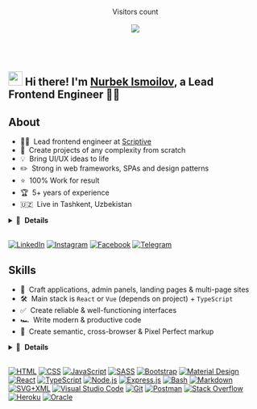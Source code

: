 <p align="center" dir="auto"> 
  Visitors count

  <br />
  <br />

  <a target="_blank" rel="noopener noreferrer nofollow" href="https://profile-counter.glitch.me/nuronbeck/count.svg">
    <img
      src="https://profile-counter.glitch.me/nuronbeck/count.svg" data-canonical-src="https://profile-counter.glitch.me/nuronbeck/count.svg"
      style="max-width: 100%;"
    />
  </a>
</p>

<br />
<br />

<h2 align="left">
  <img src="https://media.giphy.com/media/hvRJCLFzcasrR4ia7z/giphy.gif" width="28"> Hi there! I'm <a target="_blank" rel="noopener noreferrer nofollow" href="https://www.linkedin.com/in/noreck77">Nurbek Ismoilov</a>, a Lead Frontend Engineer 👨‍💻
</h2>

## About

- 👨‍🏫 &nbsp;Lead frontend engineer at [Scriptive](https://www.scriptive.com.au/)
- 🚀 &nbsp;Create projects of any complexity from scratch
- 💡 &nbsp;Bring UI/UX ideas to life
- ✏️ &nbsp;Strong in web frameworks, SPAs and design patterns
- ⭐ &nbsp;100% Work for result
- 🏆 &nbsp;5+ years of experience
- 🇺🇿 &nbsp;Live in Tashkent, Uzbekistan

<details>
  <summary>🔽 &nbsp;<strong>Details</strong></summary>

- 👔 &nbsp;Organized & standalone
- 🤓 &nbsp;Love to code
- 🌱 &nbsp;Constantly learning
- 📐 &nbsp;Prone to perfectionism
- 🎓 &nbsp;Have higher education
- 🏃‍♂️ &nbsp;Sports lover
- ⛰ &nbsp;Traveler
- 👫 &nbsp;Happy husband
- ☕️ &nbsp;Coffee lover

</details>&nbsp;

[<img src="https://img.shields.io/badge/-LinkedIn-0a66c2?logo=linkedin&logoColor=white" alt="LinkedIn" />][linkedin]
[<img src="https://img.shields.io/badge/-Instagram-df7f57?logo=instagram&logoColor=white" alt="Instagram" />][instagram]
[<img src="https://img.shields.io/badge/-YouTube-f70000?logo=facebook&logoColor=white" alt="Facebook" />][facebook]
[<img src="https://img.shields.io/badge/-YouTube-f70000?logo=telegram&logoColor=white" alt="Telegram" />][telegram]

## Skills

- 👾 &nbsp;Craft applications, admin panels, landing pages & multi-page sites
- 🛠 &nbsp;Main stack is `React` or `Vue` (depends on project) + `TypeScript`
- ✅ &nbsp;Create reliable & well-functioning interfaces
- 🏎 &nbsp;Write modern & productive code
- 🎨 &nbsp;Create semantic, cross-browser & Pixel Perfect markup

<details>
  <summary>🔽 &nbsp;<strong>Details</strong></summary>

- 🧠 &nbsp;Choose a simple way to solve the problem
- 🧩 &nbsp;Use a lot of patterns & techniques
- 🧱 &nbsp;Build a modular & optimal project architecture
- 🔧 &nbsp;Use modern frameworks, libraries, and tools
- 📱 &nbsp;Implement responsive interface & animations
- 🧹 &nbsp;Follow a consistent code style
- 🔬 &nbsp;Refactor, optimize & test
- 📒 &nbsp;Plan, decompose & document
- 🐣 &nbsp;Make code reviews & teach

</details>&nbsp;

<p>
  <a href="https://github.com/search?q=user%3ADenverCoder1+language%3Ahtml"><img alt="HTML" src="https://img.shields.io/badge/HTML-E34F26.svg?logo=html5&logoColor=white"></a>
  <a href="https://github.com/search?q=user%3ADenverCoder1+language%3Acss"><img alt="CSS" src="https://img.shields.io/badge/CSS-1572B6.svg?logo=css3&logoColor=white"></a>
  <a href="https://github.com/search?q=user%3ADenverCoder1+language%3Ajavascript"><img alt="JavaScript" src="https://img.shields.io/badge/JavaScript-F7DF1E.svg?logo=javascript&logoColor=black"></a>
  <a href="https://github.com/search?q=user%3ADenverCoder1+language%3Asass"><img alt="SASS" src="https://img.shields.io/badge/Sass-hotpink.svg?logo=SASS&logoColor=white"></a>
  <a href="#"><img alt="Bootstrap" src="https://img.shields.io/badge/Bootstrap-7952B3.svg?logo=bootstrap&logoColor=white"></a>
  <a href="#"><img alt="Material Design" src="https://img.shields.io/badge/Material%20Design-0081CB.svg?logo=material-design&logoColor=white"></a>
  <a href="#"><img alt="React" src="https://img.shields.io/badge/React-20232a.svg?logo=react&logoColor=%2361DAFB"></a>
  <a href="https://github.com/search?q=user%3ADenverCoder1+language%3AtypeScript"><img alt="TypeScript" src="https://img.shields.io/badge/TypeScript-007ACC.svg?logo=typescript&logoColor=white"></a>
  <a href="https://github.com/search?q=user%3ADenverCoder1+language%3Ajavascript"><img alt="Node.js" src="https://img.shields.io/badge/Node.js-43853D.svg?logo=node.js&logoColor=white"></a>
  <a href="#"><img alt="Express.js" src="https://img.shields.io/badge/Express.js-404d59.svg?logo=express&logoColor=white"></a>
  <a href="https://github.com/search?q=user%3ADenverCoder1+language%3Abash"><img alt="Bash" src="https://img.shields.io/badge/Bash-121011.svg?logo=gnu-bash&logoColor=white"></a>
  <a href="https://github.com/search?q=user%3ADenverCoder1+language%3Amarkdown"><img alt="Markdown" src="https://img.shields.io/badge/Markdown-000000.svg?logo=markdown&logoColor=white"></a>
  <a href="https://github.com/search?q=user%3ADenverCoder1+language%3Asvg"><img alt="SVG+XML" src="https://img.shields.io/badge/SVG%2BXML-e0982c.svg?logo=svg&logoColor=white"></a>
  <a href="#"><img alt="Visual Studio Code" src="https://img.shields.io/badge/Visual%20Studio%20Code-0078d7.svg?logo=visual-studio-code&logoColor=white"></a>
  <a href="#"><img alt="Git" src="https://img.shields.io/badge/Git-F05033.svg?logo=git&logoColor=white"></a>
  <a href="#"><img alt="Postman" src="https://img.shields.io/badge/Postman-FF6C37?logo=postman&logoColor=white"></a>
  <a href="#"><img alt="Stack Overflow" src="https://img.shields.io/badge/-Stack%20Overflow-FE7A16?logo=stack-overflow&logoColor=white"></a>
  <a href="#"><img alt="Heroku" src="https://img.shields.io/badge/Heroku-430098.svg?logo=heroku&logoColor=white"></a>
  <a href="#"><img alt="Oracle" src ="https://img.shields.io/badge/Oracle-F00000.svg?logo=oracle&logoColor=white"></a>
</p>

[linkedin]: https://www.linkedin.com/in/noreck77
[instagram]: https://instagram.com/noreck77
[facebook]: https://www.facebook.com/nuronbeck
[telegram]: https://t.me/noreck77
